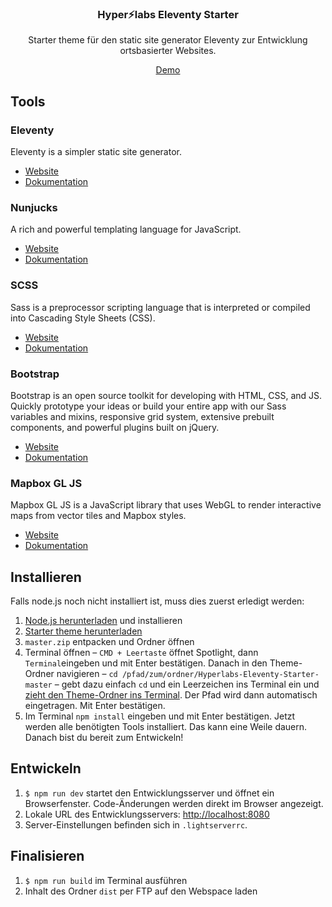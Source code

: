 
<h3 align="center">Hyper⚡labs Eleventy Starter</h3>
<p align="center">Starter theme für den static site generator Eleventy zur Entwicklung ortsbasierter Websites.</p>
<p align="center"><a href="https://hyperlabs-eleventy-starter-demo.netlify.app/">Demo</a></p>

## Tools

### Eleventy
Eleventy is a simpler static site generator.
- [Website](https://www.11ty.io/)
- [Dokumentation](https://www.11ty.dev/docs/)

### Nunjucks
A rich and powerful templating language for JavaScript.
- [Website](https://mozilla.github.io/nunjucks/)
- [Dokumentation](https://mozilla.github.io/nunjucks/templating.html)

### SCSS
Sass is a preprocessor scripting language that is interpreted or compiled into Cascading Style Sheets (CSS).
- [Website](https://sass-lang.com/)
- [Dokumentation](https://sass-lang.com/guide/)

### Bootstrap
Bootstrap is an open source toolkit for developing with HTML, CSS, and JS. Quickly prototype your ideas or build your entire app with our Sass variables and mixins, responsive grid system, extensive prebuilt components, and powerful plugins built on jQuery.
- [Website](https://getbootstrap.com/)
- [Dokumentation](https://getbootstrap.com/docs/4.4/getting-started/introduction/)

### Mapbox GL JS
Mapbox GL JS is a JavaScript library that uses WebGL to render interactive maps from vector tiles and Mapbox styles.
- [Website](https://www.mapbox.com/)
- [Dokumentation](https://docs.mapbox.com/mapbox-gl-js/api/)

## Installieren
Falls node.js noch nicht installiert ist, muss dies zuerst erledigt werden:

1. [Node.js herunterladen](https://nodejs.org/en/) und installieren 
2. [Starter theme herunterladen](https://github.com/w-stegmann/Hyperlabs-Eleventy-Starter/archive/master.zip)
3. `master.zip` entpacken und Ordner öffnen
4. Terminal öffnen – `CMD + Leertaste` öffnet Spotlight, dann `Terminal`eingeben und mit Enter bestätigen. Danach in den Theme-Ordner navigieren – `cd /pfad/zum/ordner/Hyperlabs-Eleventy-Starter-master` – gebt dazu einfach `cd` und ein Leerzeichen ins Terminal ein und [zieht den Theme-Ordner ins Terminal](https://www.youtube.com/watch?v=6-rk1OKIhB0). Der Pfad wird dann automatisch eingetragen. Mit Enter bestätigen.
5. Im Terminal `npm install` eingeben und mit Enter bestätigen. Jetzt werden alle benötigten Tools installiert. Das kann eine Weile dauern. Danach bist du bereit zum Entwickeln!

## Entwickeln
1. ``` $ npm run dev ``` startet den Entwicklungsserver und öffnet ein Browserfenster. Code-Änderungen werden direkt im Browser angezeigt.
2. Lokale URL des Entwicklungsservers: [http://localhost:8080](http://localhost:8080)
3. Server-Einstellungen befinden sich in `.lightserverrc`.

## Finalisieren
1. ` $ npm run build ` im Terminal ausführen
2. Inhalt des Ordner `dist` per FTP auf den Webspace laden
